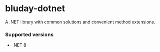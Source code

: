 # bluday-dotnet

A .NET library with common solutions and convenient method extensions.

### Supported versions

* .NET 8
